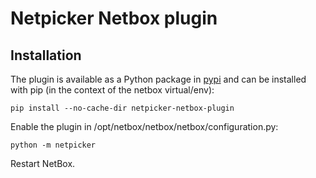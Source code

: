 # Netpicker Netbox plugin

## Installation

The plugin is available as a Python package in [pypi](https://pypi.org/project/slurpit_netbox/) and 
can be installed with pip (in the context of the netbox virtual/env):  

```
pip install --no-cache-dir netpicker-netbox-plugin
```
Enable the plugin in /opt/netbox/netbox/netbox/configuration.py:
```
python -m netpicker
```
Restart NetBox.

